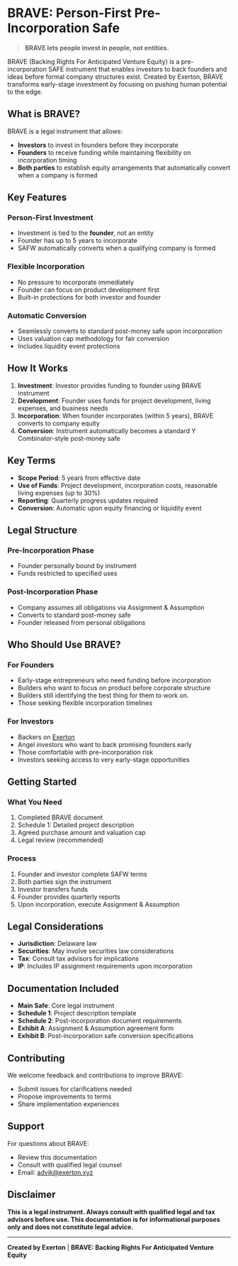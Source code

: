 # BRAVE: Person-First Pre-Incorporation Safe

> **BRAVE lets people invest in people, not entities.**

BRAVE (Backing Rights For Anticipated Venture Equity) is a pre-incorporation SAFE instrument that enables investors to back founders and ideas before formal company structures exist. Created by Exerton, BRAVE transforms early-stage investment by focusing on pushing human potential to the edge. 

## What is BRAVE?

BRAVE is a legal instrument that allows:
- **Investors** to invest in founders before they incorporate
- **Founders** to receive funding while maintaining flexibility on incorporation timing
- **Both parties** to establish equity arrangements that automatically convert when a company is formed

## Key Features

### Person-First Investment
- Investment is tied to the **founder**, not an entity
- Founder has up to 5 years to incorporate
- SAFW automatically converts when a qualifying company is formed

### Flexible Incorporation
- No pressure to incorporate immediately
- Founder can focus on product development first
- Built-in protections for both investor and founder

### Automatic Conversion
- Seamlessly converts to standard post-money safe upon incorporation
- Uses valuation cap methodology for fair conversion
- Includes liquidity event protections

## How It Works

1. **Investment**: Investor provides funding to founder using BRAVE instrument
2. **Development**: Founder uses funds for project development, living expenses, and business needs
3. **Incorporation**: When founder incorporates (within 5 years), BRAVE converts to company equity
4. **Conversion**: Instrument automatically becomes a standard Y Combinator-style post-money safe

## Key Terms

- **Scope Period**: 5 years from effective date
- **Use of Funds**: Project development, incorporation costs, reasonable living expenses (up to 30%)
- **Reporting**: Quarterly progress updates required
- **Conversion**: Automatic upon equity financing or liquidity event

## Legal Structure

### Pre-Incorporation Phase
- Founder personally bound by instrument
- Funds restricted to specified uses

### Post-Incorporation Phase  
- Company assumes all obligations via Assignment & Assumption
- Converts to standard post-money safe
- Founder released from personal obligations

## Who Should Use BRAVE?

### For Founders
- Early-stage entrepreneurs who need funding before incorporation
- Builders who want to focus on product before corporate structure
- Builders still identifying the best thing for them to work on.
- Those seeking flexible incorporation timelines

### For Investors
- Backers on [Exerton](https://exerton.xyz/)
- Angel investors who want to back promising founders early
- Those comfortable with pre-incorporation risk
- Investors seeking access to very early-stage opportunities

## Getting Started

### What You Need
1. Completed BRAVE document
2. Schedule 1: Detailed project description
3. Agreed purchase amount and valuation cap
4. Legal review (recommended)

### Process
1. Founder and investor complete SAFW terms
2. Both parties sign the instrument
3. Investor transfers funds
4. Founder provides quarterly reports
5. Upon incorporation, execute Assignment & Assumption

## Legal Considerations

- **Jurisdiction**: Delaware law
- **Securities**: May involve securities law considerations
- **Tax**: Consult tax advisors for implications
- **IP**: Includes IP assignment requirements upon incorporation

## Documentation Included

- **Main Safe**: Core legal instrument
- **Schedule 1**: Project description template
- **Schedule 2**: Post-incorporation document requirements
- **Exhibit A**: Assignment & Assumption agreement form
- **Exhibit B**: Post-incorporation safe conversion specifications


## Contributing

We welcome feedback and contributions to improve BRAVE:
- Submit issues for clarifications needed
- Propose improvements to terms
- Share implementation experiences

## Support

For questions about BRAVE:
- Review this documentation
- Consult with qualified legal counsel
- Email: advik@exerton.xyz

## Disclaimer

**This is a legal instrument. Always consult with qualified legal and tax advisors before use. This documentation is for informational purposes only and does not constitute legal advice.**

---

**Created by Exerton** | **BRAVE: Backing Rights For Anticipated Venture Equity**
